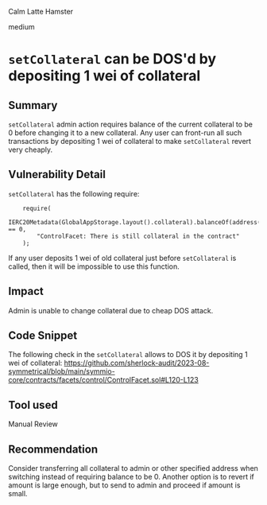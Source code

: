 Calm Latte Hamster

medium

# `setCollateral` can be DOS'd by depositing 1 wei of collateral
## Summary

`setCollateral` admin action requires balance of the current collateral to be 0 before changing it to a new collateral. Any user can front-run all such transactions by depositing 1 wei of collateral to make `setCollateral` revert very cheaply.

## Vulnerability Detail

`setCollateral` has the following require:
```solidity
    require(
        IERC20Metadata(GlobalAppStorage.layout().collateral).balanceOf(address(this)) == 0,
        "ControlFacet: There is still collateral in the contract"
    );
```

If any user deposits 1 wei of old collateral just before `setCollateral` is called, then it will be impossible to use this function.

## Impact

Admin is unable to change collateral due to cheap DOS attack.

## Code Snippet

The following check in the `setCollateral` allows to DOS it by depositing 1 wei of collateral:
https://github.com/sherlock-audit/2023-08-symmetrical/blob/main/symmio-core/contracts/facets/control/ControlFacet.sol#L120-L123

## Tool used

Manual Review

## Recommendation

Consider transferring all collateral to admin or other specified address when switching instead of requiring balance to be 0. Another option is to revert if amount is large enough, but to send to admin and proceed if amount is small.
